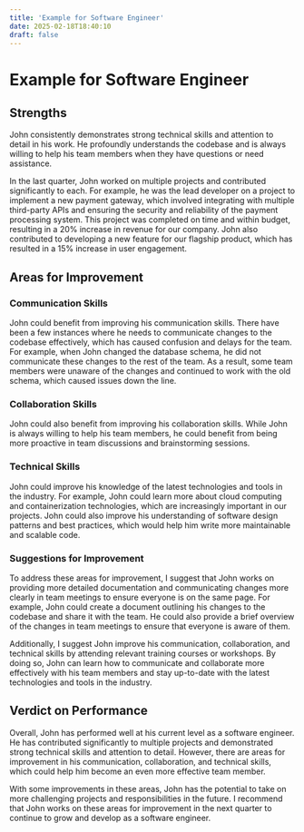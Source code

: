 ```yaml
---
title: 'Example for Software Engineer'
date: 2025-02-18T18:40:10
draft: false
---
```


# Example for Software Engineer

## **Strengths**

John consistently demonstrates strong technical skills and attention to detail in his work. He profoundly understands the codebase and is always willing to help his team members when they have questions or need assistance.

In the last quarter, John worked on multiple projects and contributed significantly to each. For example, he was the lead developer on a project to implement a new payment gateway, which involved integrating with multiple third-party APIs and ensuring the security and reliability of the payment processing system. This project was completed on time and within budget, resulting in a 20% increase in revenue for our company. John also contributed to developing a new feature for our flagship product, which has resulted in a 15% increase in user engagement.

## **Areas for Improvement**

### **Communication Skills**

John could benefit from improving his communication skills. There have been a few instances where he needs to communicate changes to the codebase effectively, which has caused confusion and delays for the team. For example, when John changed the database schema, he did not communicate these changes to the rest of the team. As a result, some team members were unaware of the changes and continued to work with the old schema, which caused issues down the line.

### **Collaboration Skills**

John could also benefit from improving his collaboration skills. While John is always willing to help his team members, he could benefit from being more proactive in team discussions and brainstorming sessions.

### **Technical Skills**

John could improve his knowledge of the latest technologies and tools in the industry. For example, John could learn more about cloud computing and containerization technologies, which are increasingly important in our projects. John could also improve his understanding of software design patterns and best practices, which would help him write more maintainable and scalable code.

### **Suggestions for Improvement**

To address these areas for improvement, I suggest that John works on providing more detailed documentation and communicating changes more clearly in team meetings to ensure everyone is on the same page. For example, John could create a document outlining his changes to the codebase and share it with the team. He could also provide a brief overview of the changes in team meetings to ensure that everyone is aware of them.

Additionally, I suggest John improve his communication, collaboration, and technical skills by attending relevant training courses or workshops. By doing so, John can learn how to communicate and collaborate more effectively with his team members and stay up-to-date with the latest technologies and tools in the industry.

## **Verdict on Performance**

Overall, John has performed well at his current level as a software engineer. He has contributed significantly to multiple projects and demonstrated strong technical skills and attention to detail. However, there are areas for improvement in his communication, collaboration, and technical skills, which could help him become an even more effective team member.

With some improvements in these areas, John has the potential to take on more challenging projects and responsibilities in the future. I recommend that John works on these areas for improvement in the next quarter to continue to grow and develop as a software engineer.
